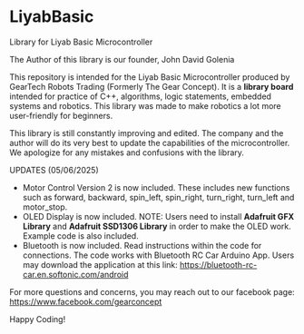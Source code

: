 # LiyabBasic
Library for Liyab Basic Microcontroller

The Author of this library is our founder, John David Golenia

This repository is intended for the Liyab Basic Microcontroller produced by GearTech Robots Trading (Formerly The Gear Concept). It is a **library board** intended for practice of C++, algorithms, logic statements, embedded systems and robotics. This library was made to make robotics a lot more user-friendly for beginners.

This library is still constantly improving and edited. The company and the author will do its very best to update the capabilities of the microcontroller. We apologize for any mistakes and confusions with the library. 

UPDATES (05/06/2025)
- Motor Control Version 2 is now included. These includes new functions such as forward, backward, spin_left, spin_right, turn_right, turn_left and motor_stop. 
- OLED Display is now included. NOTE: Users need to install **Adafruit GFX Library** and **Adafruit SSD1306 Library** in order to make the OLED work. Example code is also included.
- Bluetooth is now included. Read instructions within the code for connections. The code works with Bluetooth RC Car Arduino App. Users may download the application at this link: https://bluetooth-rc-car.en.softonic.com/android
 
For more questions and concerns, you may reach out to our facebook page: https://www.facebook.com/gearconcept 

Happy Coding! 
